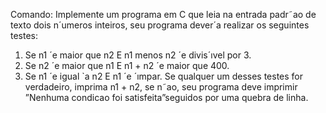 Comando: Implemente um programa em C que leia na entrada padr˜ao de texto dois n´umeros inteiros, seu
programa dever´a realizar os seguintes testes:
1) Se n1 ´e maior que n2 E n1 menos n2 ´e divis´ıvel por 3.
2) Se n2 ´e maior que n1 E n1 + n2 ´e maior que 400.
3) Se n1 ´e igual `a n2 E n1 ´e ´ımpar.
Se qualquer um desses testes for verdadeiro, imprima n1 + n2, se n˜ao, seu programa deve imprimir
”Nenhuma condicao foi satisfeita”seguidos por uma quebra de linha.
